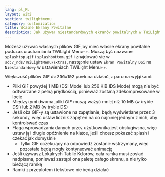 ```yaml
---
lang: pl_PL
layout: wiki
section: twilightmenu
category: customization
title: Własne Ekrany Powitalne
description: Jak używać niestandardowych ekranów powitalnych w TWiLight Menu++
---
```


Możesz używać własnych plików GIF, by mieć własne ekrany powitalne podczas uruchamiania TWiLight Menu++. Muszą być nazwane `splashtop.gif` i `splashbottom.gif` i znajdować się w `sd:/_nds/TWiLightMenu/extras`, następnie ustaw `Ekran Powitalny DSi` na `Niestandardowy` w ustawieniach TWiLight Menu++.

Większość plików GIF do 256x192 powinna działać, z paroma wyjątkami:
- Pliki GIF powyżej 1 MiB (DSi Mode) lub 256 KiB (DS Mode) mogą nie być odtwarzane z pełną prędkością, ponieważ zostaną zdekompresowane w locie
- Między tymi dwoma, pliki GIF muszą ważyć mniej niż 10 MB (w trybie DSi) lub 2 MB (w trybie DS)
- Jeśli oba GIF-y są ustawione na zapętlanie, będą wyświetlane przez 3 sekundy, więc ustaw licznik zapętleń na co najmniej jednym z nich, aby kontrolować czas
- Flaga wprowadzania danych przez użytkownika jest obsługiwana, więc ustaw ją i długie opóźnienie na klatce, jeśli chcesz pokazać splash i czekać jak domyślnie
   - Tylko GIF oczekujący na odpowiedź zostanie wstrzymany, więc pozostałe będą mogły kontynuować animację
- Jeśli używasz Lokalnych Tablic Kolorów, cała ramka musi zostać nadpisana, ponieważ zastąpi ona paletę całego ekranu, a nie tylko bieżącą ramkę
- Ramki z przeplotem i tekstowe nie będą działać
